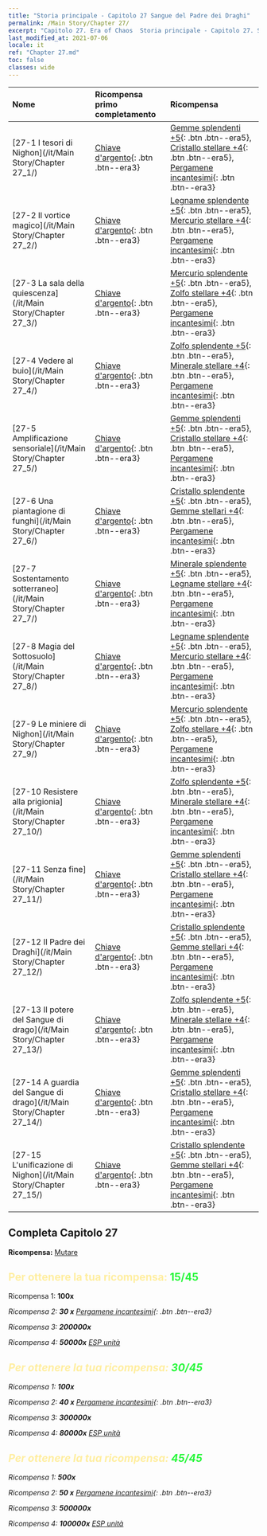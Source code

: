 ```yaml
---
title: "Storia principale - Capitolo 27 Sangue del Padre dei Draghi"
permalink: /Main Story/Chapter 27/
excerpt: "Capitolo 27. Era of Chaos  Storia principale - Capitolo 27. Sangue del Padre dei Draghi"
last_modified_at: 2021-07-06
locale: it
ref: "Chapter 27.md"
toc: false
classes: wide
---
```


  | Nome |  Ricompensa primo completamento | Ricompensa |
  |:------------|:------------|:------------| 
  | [27-1 I tesori di Nighon](/it/Main Story/Chapter 27_1/) | [Chiave d'argento](/ItemsIT/con_693/){: .btn .btn--era3} | [Gemme splendenti +5](/ItemsIT/mat_100/){: .btn .btn--era5}, [Cristallo stellare +4](/ItemsIT/mat_94/){: .btn .btn--era5}, [Pergamene incantesimi](/ItemsIT/con_694/){: .btn .btn--era3} |
  | [27-2 Il vortice magico](/it/Main Story/Chapter 27_2/) | [Chiave d'argento](/ItemsIT/con_693/){: .btn .btn--era3} | [Legname splendente +5](/ItemsIT/mat_97/){: .btn .btn--era5}, [Mercurio stellare +4](/ItemsIT/mat_91/){: .btn .btn--era5}, [Pergamene incantesimi](/ItemsIT/con_694/){: .btn .btn--era3} |
  | [27-3 La sala della quiescenza](/it/Main Story/Chapter 27_3/) | [Chiave d'argento](/ItemsIT/con_693/){: .btn .btn--era3} | [Mercurio splendente +5](/ItemsIT/mat_98/){: .btn .btn--era5}, [Zolfo stellare +4](/ItemsIT/mat_92/){: .btn .btn--era5}, [Pergamene incantesimi](/ItemsIT/con_694/){: .btn .btn--era3} |
  | [27-4 Vedere al buio](/it/Main Story/Chapter 27_4/) | [Chiave d'argento](/ItemsIT/con_693/){: .btn .btn--era3} | [Zolfo splendente +5](/ItemsIT/mat_99/){: .btn .btn--era5}, [Minerale stellare +4](/ItemsIT/mat_89/){: .btn .btn--era5}, [Pergamene incantesimi](/ItemsIT/con_694/){: .btn .btn--era3} |
  | [27-5 Amplificazione sensoriale](/it/Main Story/Chapter 27_5/) | [Chiave d'argento](/ItemsIT/con_693/){: .btn .btn--era3} | [Gemme splendenti +5](/ItemsIT/mat_100/){: .btn .btn--era5}, [Cristallo stellare +4](/ItemsIT/mat_94/){: .btn .btn--era5}, [Pergamene incantesimi](/ItemsIT/con_694/){: .btn .btn--era3} |
  | [27-6 Una piantagione di funghi](/it/Main Story/Chapter 27_6/) | [Chiave d'argento](/ItemsIT/con_693/){: .btn .btn--era3} | [Cristallo splendente +5](/ItemsIT/mat_101/){: .btn .btn--era5}, [Gemme stellari +4](/ItemsIT/mat_93/){: .btn .btn--era5}, [Pergamene incantesimi](/ItemsIT/con_694/){: .btn .btn--era3} |
  | [27-7 Sostentamento sotterraneo](/it/Main Story/Chapter 27_7/) | [Chiave d'argento](/ItemsIT/con_693/){: .btn .btn--era3} | [Minerale splendente +5](/ItemsIT/mat_96/){: .btn .btn--era5}, [Legname stellare +4](/ItemsIT/mat_90/){: .btn .btn--era5}, [Pergamene incantesimi](/ItemsIT/con_694/){: .btn .btn--era3} |
  | [27-8 Magia del Sottosuolo](/it/Main Story/Chapter 27_8/) | [Chiave d'argento](/ItemsIT/con_693/){: .btn .btn--era3} | [Legname splendente +5](/ItemsIT/mat_97/){: .btn .btn--era5}, [Mercurio stellare +4](/ItemsIT/mat_91/){: .btn .btn--era5}, [Pergamene incantesimi](/ItemsIT/con_694/){: .btn .btn--era3} |
  | [27-9 Le miniere di Nighon](/it/Main Story/Chapter 27_9/) | [Chiave d'argento](/ItemsIT/con_693/){: .btn .btn--era3} | [Mercurio splendente +5](/ItemsIT/mat_98/){: .btn .btn--era5}, [Zolfo stellare +4](/ItemsIT/mat_92/){: .btn .btn--era5}, [Pergamene incantesimi](/ItemsIT/con_694/){: .btn .btn--era3} |
  | [27-10 Resistere alla prigionia](/it/Main Story/Chapter 27_10/) | [Chiave d'argento](/ItemsIT/con_693/){: .btn .btn--era3} | [Zolfo splendente +5](/ItemsIT/mat_99/){: .btn .btn--era5}, [Minerale stellare +4](/ItemsIT/mat_89/){: .btn .btn--era5}, [Pergamene incantesimi](/ItemsIT/con_694/){: .btn .btn--era3} |
  | [27-11 Senza fine](/it/Main Story/Chapter 27_11/) | [Chiave d'argento](/ItemsIT/con_693/){: .btn .btn--era3} | [Gemme splendenti +5](/ItemsIT/mat_100/){: .btn .btn--era5}, [Cristallo stellare +4](/ItemsIT/mat_94/){: .btn .btn--era5}, [Pergamene incantesimi](/ItemsIT/con_694/){: .btn .btn--era3} |
  | [27-12 Il Padre dei Draghi](/it/Main Story/Chapter 27_12/) | [Chiave d'argento](/ItemsIT/con_693/){: .btn .btn--era3} | [Cristallo splendente +5](/ItemsIT/mat_101/){: .btn .btn--era5}, [Gemme stellari +4](/ItemsIT/mat_93/){: .btn .btn--era5}, [Pergamene incantesimi](/ItemsIT/con_694/){: .btn .btn--era3} |
  | [27-13 Il potere del Sangue di drago](/it/Main Story/Chapter 27_13/) | [Chiave d'argento](/ItemsIT/con_693/){: .btn .btn--era3} | [Zolfo splendente +5](/ItemsIT/mat_99/){: .btn .btn--era5}, [Minerale stellare +4](/ItemsIT/mat_89/){: .btn .btn--era5}, [Pergamene incantesimi](/ItemsIT/con_694/){: .btn .btn--era3} |
  | [27-14 A guardia del Sangue di drago](/it/Main Story/Chapter 27_14/) | [Chiave d'argento](/ItemsIT/con_693/){: .btn .btn--era3} | [Gemme splendenti +5](/ItemsIT/mat_100/){: .btn .btn--era5}, [Cristallo stellare +4](/ItemsIT/mat_94/){: .btn .btn--era5}, [Pergamene incantesimi](/ItemsIT/con_694/){: .btn .btn--era3} |
  | [27-15 L'unificazione di Nighon](/it/Main Story/Chapter 27_15/) | [Chiave d'argento](/ItemsIT/con_693/){: .btn .btn--era3} | [Cristallo splendente +5](/ItemsIT/mat_101/){: .btn .btn--era5}, [Gemme stellari +4](/ItemsIT/mat_93/){: .btn .btn--era5}, [Pergamene incantesimi](/ItemsIT/con_694/){: .btn .btn--era3} |


## Completa Capitolo 27

 **Ricompensa:** [Mutare](/it/heroes/Mutare/)



## <span style="color: #ffeea0">Per ottenere la tua ricompensa: </span><span style="color: #27f73a">15/45</span>

 Ricompensa 1:  **100x** <i class="fas fa-gem"/>

 Ricompensa 2: **30 x** [Pergamene incantesimi](/ItemsIT/con_694/){: .btn .btn--era3}

 Ricompensa 3:  **200000x** <i class="fas fa-coins"/>

 Ricompensa 4:  **50000x** [ESP unità](/ItemsIT/con_902/)



## <span style="color: #ffeea0">Per ottenere la tua ricompensa: </span><span style="color: #27f73a">30/45</span>

 Ricompensa 1:  **100x** <i class="fas fa-gem"/>

 Ricompensa 2: **40 x** [Pergamene incantesimi](/ItemsIT/con_694/){: .btn .btn--era3}

 Ricompensa 3:  **300000x** <i class="fas fa-coins"/>

 Ricompensa 4:  **80000x** [ESP unità](/ItemsIT/con_902/)



## <span style="color: #ffeea0">Per ottenere la tua ricompensa: </span><span style="color: #27f73a">45/45</span>

 Ricompensa 1:  **500x** <i class="fas fa-gem"/>

 Ricompensa 2: **50 x** [Pergamene incantesimi](/ItemsIT/con_694/){: .btn .btn--era3}

 Ricompensa 3:  **500000x** <i class="fas fa-coins"/>

 Ricompensa 4:  **100000x** [ESP unità](/ItemsIT/con_902/)

